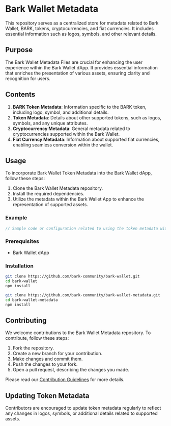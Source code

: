 # Bark Wallet Metadata

This repository serves as a centralized store for metadata related to Bark Wallet, BARK, tokens, cryptocurrencies, and fiat currencies. It includes essential information such as logos, symbols, and other relevant details.

## Purpose

The Bark Wallet Metadata Files are crucial for enhancing the user experience within the Bark Wallet dApp. It provides essential information that enriches the presentation of various assets, ensuring clarity and recognition for users.

## Contents

1. **BARK Token Metadata**: Information specific to the BARK token, including logo, symbol, and additional details.
2. **Token Metadata**: Details about other supported tokens, such as logos, symbols, and any unique attributes.
3. **Cryptocurrency Metadata**: General metadata related to cryptocurrencies supported within the Bark Wallet.
4. **Fiat Currency Metadata**: Information about supported fiat currencies, enabling seamless conversion within the wallet.

## Usage

To incorporate Bark Wallet Token Metadata into the Bark Wallet dApp, follow these steps:

1. Clone the Bark Wallet Metadata repository.
2. Install the required dependencies.
3. Utilize the metadata within the Bark Wallet App to enhance the representation of supported assets.

### Example

```javascript
// Sample code or configuration related to using the token metadata within the Bark Wallet App
```

### Prerequisites

- Bark Wallet dApp

### Installation

```bash
git clone https://github.com/bark-community/bark-wallet.git
cd bark-wallet
npm install
```

```bash
git clone https://github.com/bark-community/bark-wallet-metadata.git
cd bark-wallet-metadata
npm install
```

## Contributing

We welcome contributions to the Bark Wallet Metadata repository. To contribute, follow these steps:

1. Fork the repository.
2. Create a new branch for your contribution.
3. Make changes and commit them.
4. Push the changes to your fork.
5. Open a pull request, describing the changes you made.

Please read our [Contribution Guidelines](CONTRIBUTING.md) for more details.

## Updating Token Metadata

Contributors are encouraged to update token metadata regularly to reflect any changes in logos, symbols, or additional details related to supported assets.
